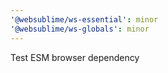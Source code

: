 ```yaml
---
'@websublime/ws-essential': minor
'@websublime/ws-globals': minor
---
```


Test ESM browser dependency
